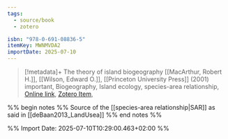 ```yaml
---
tags:
  - source/book
  - zotero

isbn: "978-0-691-08836-5"
itemKey: MWNMVDA2
importDate: 2025-07-10
---
```

>[!metadata]+
> The theory of island biogeography
> [[MacArthur, Robert H.]], [[Wilson, Edward O.]], 
> [[Princeton University Press]] (2001)
> important, Biogeography, Island ecology, species-area relationship, 
> [Online link](https://press.princeton.edu/books/paperback/9780691088365/the-theory-of-island-biogeography), [Zotero Item](zotero://select/library/items/MWNMVDA2),

%% begin notes %%
Source of the [[species-area relationship|SAR]] as said in [[deBaan2013_LandUsea]]
%% end notes %%

%% Import Date: 2025-07-10T10:29:00.463+02:00 %%
